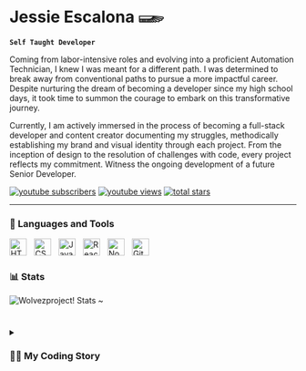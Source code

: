#  Jessie Escalona 𓆃

**`Self Taught Developer`**

Coming from labor-intensive roles and evolving into a proficient Automation Technician, I knew I was meant for a different path. I was determined to break away from conventional paths to pursue a more impactful career. Despite nurturing the dream of becoming a developer since my high school days, it took time to summon the courage to embark on this transformative journey.

Currently, I am actively immersed in the process of becoming a full-stack developer and content creator documenting my struggles, methodically establishing my brand and visual identity through each project. From the inception of design to the resolution of challenges with code, every project reflects my commitment. Witness the ongoing development of a future Senior Developer.
   <p align="left">
      <a href="https://www.youtube.com/channel/UCxMSc-w9wL8NRKdckPoJUjw">
         <img alt="youtube subscribers" title="Subscribe to my YouTube channel" src="https://custom-icon-badges.demolab.com/youtube/channel/subscribers/UCxMSc-w9wL8NRKdckPoJUjw?color=%23E05D44&label=SUBSCRIBE&logo=video&logoColor=white&style=for-the-badge&labelColor=CE4630"/></a> 
      <a href="https://www.youtube.com/channel/UCxMSc-w9wL8NRKdckPoJUjw">
         <img alt="youtube views" title="YouTube views" src="https://custom-icon-badges.demolab.com/youtube/channel/views/UCxMSc-w9wL8NRKdckPoJUjw?color=%23E1AD0E&logo=eye&logoColor=white&style=for-the-badge&labelColor=C79600"/></a> 
      <a href="https://github.com/Wolvezproject?tab=repositories&sort=stargazers">
         <img alt="total stars" title="Total stars on GitHub" src="https://custom-icon-badges.demolab.com/github/stars/Wolvezproject?color=55960c&style=for-the-badge&labelColor=488207&logo=star"/></a>
   </p>

---

### 🧰 Languages and Tools

<img align="left" alt="HTML" width="30px" style="padding-right:10px;" src="https://cdn.jsdelivr.net/gh/devicons/devicon/icons/html5/html5-plain.svg" />
<img align="left" alt="CSS" width="30px" style="padding-right:10px;" src="https://cdn.jsdelivr.net/gh/devicons/devicon/icons/css3/css3-plain.svg" />
<img align="left" alt="JavaScript" width="30px" style="padding-right:10px;" src="https://cdn.jsdelivr.net/gh/devicons/devicon/icons/javascript/javascript-plain.svg" />
<img align="left" alt="React" width="30px" style="padding-right:10px;" src="https://cdn.jsdelivr.net/gh/devicons/devicon/icons/react/react-original.svg" />
<img align="left" alt="NodeJS" width="30px" style="padding-right:10px;" src="https://cdn.jsdelivr.net/gh/devicons/devicon/icons/nodejs/nodejs-original.svg" />
<img align="left" alt="GitHub" width="30px" style="padding-right:10px;" src="https://cdn.jsdelivr.net/gh/devicons/devicon/icons/github/github-original.svg" />
<br />

#

### 📊 Stats

![Wolvezproject! Stats ~](https://github-readme-stats.vercel.app/api?username=Wolvezproject&show_icons=true&theme=gruvbox)

<!-- ![GitHub Streak](https://streak-stats.demolab.com?user=ForrestKnight&theme=gruvbox&border_radius=4.5) -->

#

<details>
 <summary><h3>👨‍💻 My Coding Story</h3></summary>

"In 2017, I embarked on a self-taught coding journey amidst life's challenges, including personal losses. Faced with the need to provide for my family, I navigated away to various jobs for five years, always yearning for something more. After deciding to pursue my 2015 dream of studying Computer Science, I balanced work, family, and studying at home. While thriving as an Automation Technician, financial constraints persisted due to market trends and inflation. Motivated for change, I committed to becoming a software engineer. Enrolling in the ZTM - Zero to Mastery course, I dedicated over a year to studying and evolving from a coding newbie to future full-stack developer. This is just the beginning; my determination to achieve greatness as a senior software engineer is stronger than ever. Get ready, because here I come."
